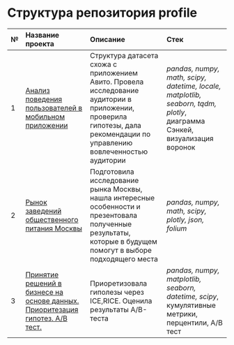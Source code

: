 # Структура репозитория profile

| № | **Название проекта**                            | **Описание**        | **Стек**     |
|:------------------------------------------------|:------------------------------------------------| :-------------------|:--------------------------------|
|1| [Анализ поведения пользователей в мобильном приложении](https://github.com/katerinabazh/profile/tree/main/Анализ%20поведения%20пользователей%20в%20мобильном%20приложении) | Структура датасета схожа с приложением Авито.  Провела исследование аудитории в приложении, проверила гипотезы, дала рекомендации по управлению вовлеченностью аудитории | *pandas, numpy, math, scipy, datetime, locale, matplotlib, seaborn, tqdm, plotly*, диаграмма Сэнкей, визуализация воронок
|2|[Рынок заведений общественного питания Москвы](https://github.com/katerinabazh/profile/tree/main/Рынок%20заведений%20общественного%20питания%20Москвы)| Подготовила исследование рынка Москвы, нашла интересные особенности и презентовала полученные результаты, которые в будущем помогут в выборе подходящего места| *pandas, numpy, math, scipy, plotly, json, folium*|
|3| [Принятие решений в бизнесе на основе данных. Приоритезация гипотез. A/B тест.](https://github.com/katerinabazh/profile/tree/main/Принятие%20решений%20в%20бизнесе%20на%20основе%20данных.%20Приоритезация%20гипотез.%20AB%20тест.) | Приоретизовала гиполезы через ICE,RICE. Оценила результаты A/B-теста | *pandas, numpy, matplotlib, seaborn, datetime, scipy*, кумулятивные метрики, перцентили, A/B тест |
